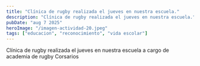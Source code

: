 ```yaml
---
title: "Clínica de rugby realizada el jueves en nuestra escuela."
description: "Clínica de rugby realizada el jueves en nuestra escuela."
pubDate: "aug 7 2025"
heroImage: "/imagen-actividad-20.jpeg"
tags: ["educacion", "reconocimiento", "vida escolar"]
---
```


Clínica de rugby realizada el jueves en nuestra escuela a cargo de academia de rugby Corsarios